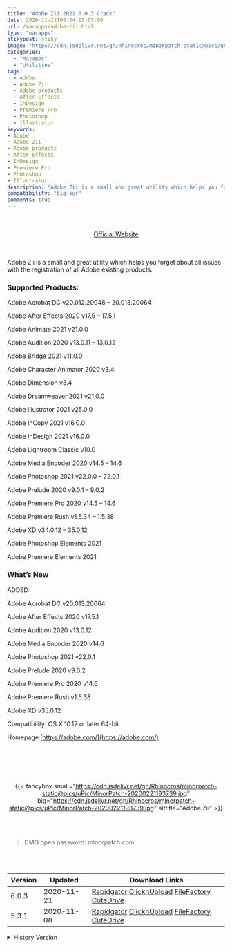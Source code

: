 ```yaml
---
title: "Adobe Zii 2021 6.0.3 Crack"
date: 2020-11-21T00:24:13-07:00
url: /macapps/adobe-zii.html
type: "macapps"
stikypost: stiky
image: "https://cdn.jsdelivr.net/gh/Rhinocros/minorpatch-static@pics/uPic/SqlUiu.png"
categories:
  - "Macapps"
  - "Utilities"
tags:
  - Adobe
  - Adobe Zii
  - Adobe products
  - After Effects
  - InDesign
  - Premiere Pro
  - Photoshop
  - Illustrator
keywords:
- Adobe
- Adobe Zii
- Adobe products
- After Effects
- InDesign
- Premiere Pro
- Photoshop
- Illustrator
description: "Adobe Zii is a small and great utility which helps you forget about all issues with the registration of all Adobe existing products."
compatibility: "big-sur"
comments: true
---
```


<br/>
<br/>
<center>
<a href="https://www.macbartender.com" target="blank"><div class="border px-4 border-blue-500 rounded-lg transition duration-500 
    ease-in-out w-48 text-lg text-blue-500 text-center hover:bg-blue-500 hover:text-white">
  Official Website 
</div></a>
</center>
<br/>
<br/>

Adobe Zii is a small and great utility which helps you forget about all issues with the registration of all Adobe existing products.

### Supported Products:

Adobe Acrobat DC v20.012.20048 – 20.013.20064

Adobe After Effects 2020 v17.5 – 17.5.1

Adobe Animate 2021 v21.0.0

Adobe Audition 2020 v13.0.11 – 13.0.12

Adobe Bridge 2021 v11.0.0

Adobe Character Animator 2020 v3.4

Adobe Dimension v3.4

Adobe Dreamweaver 2021 v21.0.0

Adobe Illustrator 2021 v25.0.0

Adobe InCopy 2021 v16.0.0

Adobe InDesign 2021 v16.0.0

Adobe Lightroom Classic v10.0

Adobe Media Encoder 2020 v14.5 – 14.6

Adobe Photoshop 2021 v22.0.0 – 22.0.1

Adobe Prelude 2020 v9.0.1 – 9.0.2

Adobe Premiere Pro 2020 v14.5 – 14.6

Adobe Premiere Rush v1.5.34 – 1.5.38

Adobe XD v34.0.12 – 35.0.12

Adobe Photoshop Elements 2021

Adobe Premiere Elements 2021

### What’s New

ADDED:

Adobe Acrobat DC v20.013.20064

Adobe After Effects 2020 v17.5.1

Adobe Audition 2020 v13.0.12

Adobe Media Encoder 2020 v14.6

Adobe Photoshop 2021 v22.0.1

Adobe Prelude 2020 v9.0.2

Adobe Premiere Pro 2020 v14.6

Adobe Premiere Rush v1.5.38

Adobe XD v35.0.12

Compatibility: OS X 10.12 or later 64-bit

Homepage [https://adobe.com/](https://adobe.com/)



<br/>
<br/>
<script async src="https://pagead2.googlesyndication.com/pagead/js/adsbygoogle.js"></script>
<ins class="adsbygoogle"
     style="display:block; text-align:center;"
     data-ad-layout="in-article"
     data-ad-format="fluid"
     data-ad-client="ca-pub-8746275014476192"
     data-ad-slot="5144997159"></ins>
<script>
     (adsbygoogle = window.adsbygoogle || []).push({});
</script>
<br/>
<br/>


<center>

{{< fancybox small="https://cdn.jsdelivr.net/gh/Rhinocros/minorpatch-static@pics/uPic/MinorPatch-20200221193739.jpg" big="https://cdn.jsdelivr.net/gh/Rhinocros/minorpatch-static@pics/uPic/MinorPatch-20200221193739.jpg" alttitle="Adobe Zii" >}}

</center>

<br/>
<br/>


> DMG open password: minorpatch.com

<br/>

<br/>
<div id="history_version" class="history_version">

| Version | Updated | Download Links |
| ---- | ---- | ---- |
| 6.0.3 | 2020-11-21 | [Rapidgator](https://ouo.io/qYbRUa)   [ClicknUpload](https://ouo.io/S1BVutf)   [FileFactory](https://ouo.io/LdyD5O)   [CuteDrive](https://ouo.io/4gkIw2) |
| 5.3.1 | 2020-11-08 | [Rapidgator](https://ouo.io/be41a8)   [ClicknUpload](https://ouo.io/TlWYQj)   [FileFactory](https://ouo.io/UAci5U)   [CuteDrive](https://ouo.io/jNzAw46) |
<details>
<summary>History Version</summary>

| Version | Updated | Download Links |
| ---- | ---- | ---- |
| 6.0.2 | 2020-10-26 | [Rapidgator](https://ouo.io/xDzKo1E)   [ClicknUpload](https://ouo.io/M56f4)   [FileFactory](https://ouo.io/VmCkOq)   [CuteDrive](https://ouo.io/Mq9E0z) |
| 6.0.1 | 2020-10-24 | [Rapidgator](https://ouo.io/Dc8ra5)   [ClicknUpload](https://ouo.io/Jjbvxj)   [FileFactory](https://ouo.io/PaPupLk)   [CuteDrive](https://ouo.io/SnqCgi) |
| 6.0 | 2020-10-13 | [UsersCloud](https://ouo.io/H1Dzah)   [ClicknUpload](https://ouo.io/NR45Xl)   [FileFactory](https://ouo.io/eEyDUy)   [CuteDrive](https://ouo.io/m3DXRE) |
| 5.3.0 | 2020-10-04 | [UsersCloud](https://ouo.io/X3oosq)   [ClicknUpload](https://ouo.io/THfY1k)   [FileFactory](https://ouo.io/Ps5fKX)   [CuteDrive](https://ouo.io/zJUKDV) |
| 5.2.9 | 2020-09-29 | [UsersCloud](https://ouo.io/ApowMz)   [ClicknUpload](https://ouo.io/tObDpqV)   [FileFactory](https://ouo.io/tzLPo2)   [CuteDrive](https://ouo.io/0tHLJuk) |
| 5.2.7 | 2020-09-27 | [UsersCloud](https://ouo.io/1yJd3eI)   [ClicknUpload](https://ouo.io/969W8M6)   [FileFactory](https://ouo.io/gidEZv)   [CuteDrive](https://ouo.io/dRGmWE) |
| 5.2.6 | 2020-08-19 | [UsersCloud](https://ouo.io/R4uhhK)   [ClicknUpload](https://ouo.io/HAF47H)   [FileFactory](https://ouo.io/zJzILR)   [CuteDrive](https://ouo.io/49BJtT) |
| 5.2.5 | 2020-08-18 | [UsersCloud](https://ouo.io/8jKOLjY)   [ClicknUpload](https://ouo.io/I4qPJB)   [FileFactory](https://ouo.io/DIzaG6)   [CuteDrive](https://ouo.io/wA4txp) |
| 5.2.4 | 2020-07-28 | [UsersCloud](https://ouo.io/zYruAn)   [ClicknUpload](https://ouo.io/tTBBubD)   [FileFactory](https://ouo.io/0fs0mJQ)   [CuteDrive](https://ouo.io/tJInwW) |
| 5.2.3 | 2020-07-26 | [UsersCloud](https://ouo.io/5TFUnO)   [ClicknUpload](https://ouo.io/dgrKXUE)   [FileFactory](https://ouo.io/tDk9u7)   [CuteDrive](https://ouo.io/B5cc3T) |
| 5.2.2 | 2020-06-22 | [UsersCloud](https://ouo.io/cGY5VP)   [ClicknUpload](https://ouo.io/P5xFUB)   [FileFactory](https://ouo.io/pN1xoB)   [CuteDrive](https://ouo.io/amq2a6) |
| 5.2.1 | 2020-06-11 | [UsersCloud](https://ouo.io/UJNEwr)   [ClicknUpload](https://ouo.io/DtzAZhD)   [FileFactory](https://ouo.io/zvaEO6y)   [CuteDrive](https://ouo.io/jApt4a) |
| 5.2.0 | 2020-05-03 | [UsersCloud](https://ouo.io/vYh3MI)   [ClicknUpload](https://ouo.io/UVwLEoF)   [FileFactory](https://ouo.io/mIhh2D)   [CuteDrive](https://ouo.io/OuFb0JT) |
| 5.1.9 | 2020-04-02 | [UsersCloud](https://ouo.io/y566Ba)   [ClicknUpload](https://ouo.io/cDwosC)   [FileFactory](https://ouo.io/gjmNWs)   [CuteDrive](https://ouo.io/tOWfXD) |
| 5.1.8 | 2020-02-21 | [UsersCloud](https://ouo.io/s88rf)   [ClicknUpload](https://ouo.io/rpO5eS)   [FileFactory](https://ouo.io/01dXzl9)   [CuteDrive](https://ouo.io/kva7faL) |
| 5.1.6 | 2020-01-27 | [UsersCloud](https://ouo.io/13A8zu)   [ClicknUpload](https://ouo.io/6p7XM5)   [Mega](https://ouo.io/zOQd7vi)   [CuteDrive](https://ouo.io/flKMx8) |
| 5.1.5 | 2020-01-19 | [UsersCloud](https://ouo.io/eiKsb5P)   [ClicknUpload](https://ouo.io/iVg70b)   [Mega](https://ouo.io/zvYx7O)   [CuteDrive](https://ouo.io/EcBGKh) |
| 5.1.4 | 2020-01-16 | [UsersCloud](https://ouo.io/3ugpA7J)   [ClicknUpload](https://ouo.io/R5imBS)   [Mega](https://ouo.io/1TWKyD)   [CuteDrive](https://ouo.io/0g55o) |
</details>

</div>
